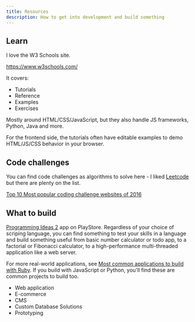 ```yaml
---
title: Resources
description: How to get into development and build something
---
```


## Learn

I love the W3 Schools site.

https://www.w3schools.com/

It covers:

- Tutorials
- Reference
- Examples
- Exercises

Mostly around HTML/CSS/JavaScript, but they also handle JS frameworks, Python, Java and more.

For the frontend side, the tutorials often have editable examples to demo HTML/JS/CSS behavior in your browser.


## Code challenges

You can find code challenges as algorithms to solve here - I liked [Leetcode](https://leetcode.com/) but there are plenty on the list.

[Top 10 Most popular coding challenge websites of 2016](https://www.freecodecamp.org/news/the-10-most-popular-coding-challenge-websites-of-2016-fb8a5672d22f/)


## What to build

[Programming Ideas 2](https://play.google.com/store/apps/details?id=com.alansa.ideabag2&hl=en&gl=US) app on PlayStore. Regardless of your choice of scriping language, you can find something to test your skills in a language and build something useful from basic number calculator or todo app, to a factorial or Fibonacci calculator, to a high-performance multi-threaded application like a web server.

For more real-world applications, see [Most common applications to build with Ruby](https://clutch.co/app-developers/resources/most-common-applications-ruby). If you build with JavaScript or Python, you'll find these are common projects to build too.

- Web application
- E-commerce
- CMS
- Custom Database Solutions
- Prototyping
